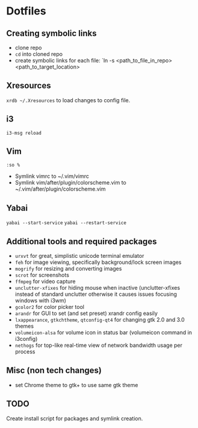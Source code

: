 # Dotfiles

## Creating symbolic links
- clone repo
- `cd` into cloned repo
- create symbolic links for each file: `ln -s <path_to_file_in_repo> <path_to_target_location>

## Xresources
`xrdb ~/.Xresources` to load changes to config file.

## i3
`i3-msg reload`

## Vim
`:so %`

- Symlink vimrc to ~/.vim/vimrc
- Symlink vim/after/plugin/colorscheme.vim to ~/.vim/after/plugin/colorscheme.vim

## Yabai
`yabai --start-service`
`yabai --restart-service`

## Additional tools and required packages
- `urxvt` for great, simplistic unicode terminal emulator
- `feh` for image viewing, specifically background/lock screen images
- `mogrify` for resizing and converting images
- `scrot` for screenshots
- `ffmpeg` for video capture
- `unclutter-xfixes` for hiding mouse when inactive (unclutter-xfixes instead of standard unclutter otherwise it causes issues focusing windows with i3wm)
- `gcolor2` for color picker tool
- `arandr` for GUI to set (and set preset) xrandr config easily
- `lxappearance`, `gtkchtheme`, `qtconfig-qt4` for changing gtk 2.0 and 3.0 themes
- `volumeicon-alsa` for volume icon in status bar (volumeicon command in i3config)
- `nethogs` for top-like real-time view of network bandwidth usage per process

## Misc (non tech changes)
- set Chrome theme to gtk+ to use same gtk theme

## TODO
Create install script for packages and symlink creation.

